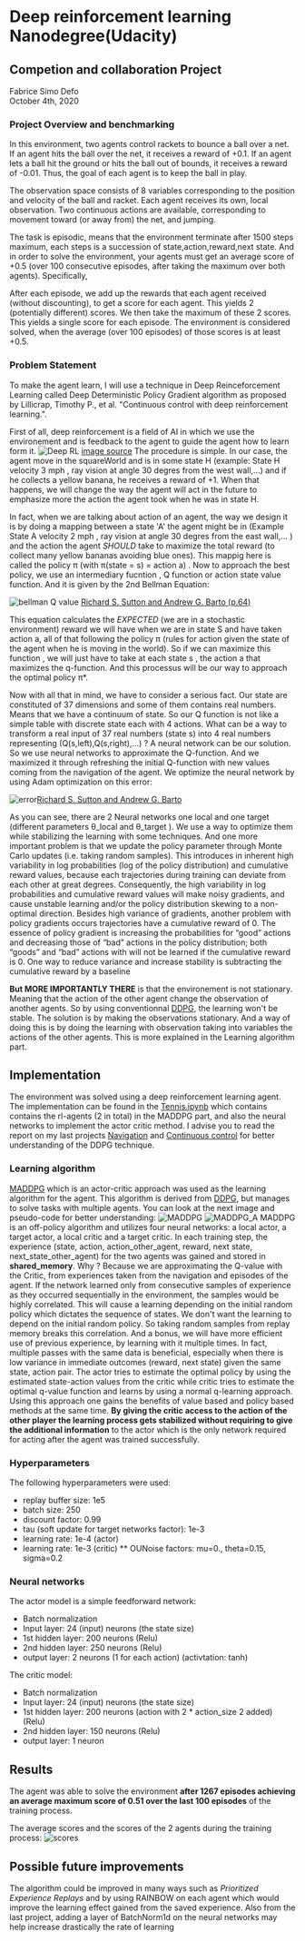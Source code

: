 


# Deep reinforcement learning Nanodegree(Udacity)
## Competion and collaboration Project
Fabrice Simo Defo  
October 4th, 2020


### Project Overview and benchmarking

In this environment, two agents control rackets to bounce a ball over a net. If an agent hits the ball over the net, it receives a reward of +0.1. If an agent lets a ball hit the ground or hits the ball out of bounds, it receives a reward of -0.01. Thus, the goal of each agent is to keep the ball in play.

The observation space consists of 8 variables corresponding to the position and velocity of the ball and racket. Each agent receives its own, local observation. Two continuous actions are available, corresponding to movement toward (or away from) the net, and jumping.

The task is episodic, means that the environment terminate after 1500 steps maximum, each steps is a succession of state,action,reward,next state. And in order to solve the environment, your agents must get an average score of +0.5 (over 100 consecutive episodes, after taking the maximum over both agents). Specifically,

After each episode, we add up the rewards that each agent received (without discounting), to get a score for each agent. This yields 2 (potentially different) scores. We then take the maximum of these 2 scores.
This yields a single score for each episode.
The environment is considered solved, when the average (over 100 episodes) of those scores is at least +0.5.


### Problem Statement

To make the agent learn, I will use a technique in Deep Reinceforcement Learning called Deep Deterministic Policy Gradient algorithm as proposed by Lillicrap, Timothy P., et al. "Continuous control with deep reinforcement learning.". 

First of all, deep reinforcement is a field of AI in which we use the environement and is feedback to the agent to guide the agent how to learn form it. ![Deep RL](DeepRL.PNG) [image source](https://missinglink.ai/guides/neural-network-concepts/complete-guide-deep-reinforcement-learning-concepts-process-real-world-applications/)
The procedure is simple. In our case, the agent move in the squareWorld and is in some state H (example: State H velocity 3 mph , ray vision at angle 30 degres from the west wall,...) and if he collects a yellow banana, he receives a reward of +1. When that happens, we will change the way the agent will act in the future to emphasize more the action the agent took when he was in state H.  

In fact, when we are talking about action of an agent, the way we design it is by doing a mapping between a state 'A' the agent might be in (Example State A velocity 2 mph , ray vision at angle 30 degres from the east wall,... ) and the action the agent *SHOULD* take to maximize the total reward (to collect many yellow bananas avoiding blue ones). This mappig here is called the policy π (with π(state = s) = action a) . Now to approach the best policy, we use an intermediary fucntion , Q function or action state value function. And it is given by the 2nd Bellman Equation: 

![bellman Q value](Bellman2.PNG) [Richard S. Sutton and Andrew G. Barto (p.64)](http://incompleteideas.net/book/RLbook2020.pdf) 

This equation calculates the *EXPECTED* (we are in a stochastic environment) reward we will have when we are in state S and have taken action a, all of that following the policy π (rules for action given the state of the agent when he is moving in the world). So if we can maximize this function , we will just have to take at each state s , the action a that maximizes the q-function. And this processus will be our way to approach the optimal policy π*.

Now with all that in mind, we have to consider a serious fact. Our state are constituted of 37 dimensions and some of them contains real numbers. Means that we have a continuum of state. So our Q function is not like a simple table with discrete state each with 4 actions. What can be a way to transform a real input of 37 real numbers (state s) into 4 real numbers representing (Q(s,left),Q(s,right),...) ? A neural network can be our solution. So we use neural networks to approximate the Q-function. And we maximized it through refreshing the initial Q-function with new values coming from the navigation of the agent. We optimize the neural network by using Adam optimization on this error:  

![error](error.PNG)[Richard S. Sutton and Andrew G. Barto](http://incompleteideas.net/book/RLbook2020.pdf) 
 
 As you can see, there are 2 Neural networks one local and one target (different parameters θ_local and θ_target ). We use a way to optimize them while stabilizing the learning with some techniques. And one more important problem is that we update the policy parameter through Monte Carlo updates (i.e. taking random samples). This introduces in inherent high variability in log probabilities (log of the policy distribution) and cumulative reward values, because each trajectories during training can deviate from each other at great degrees. Consequently, the high variability in log probabilities and cumulative reward values will make noisy gradients, and cause unstable learning and/or the policy distribution skewing to a non-optimal direction. Besides high variance of gradients, another problem with policy gradients occurs trajectories have a cumulative reward of 0. The essence of policy gradient is increasing the probabilities for “good” actions and decreasing those of “bad” actions in the policy distribution; both “goods” and “bad” actions with will not be learned if the cumulative reward is 0. One way to reduce variance and increase stability is subtracting the cumulative reward by a baseline

**But MORE IMPORTANTLY THERE** is that the environement is not stationary. Meaning that the action of the other agent change the observation of another agents. So by using conventionnal [DDPG](https://arxiv.org/abs/1509.02971), the learning won't be stable. The solution is by making the observations stationary. And a way of doing this is by doing the learning with observation taking into variables the actions of the other agents. This is more explained in the Learning algorithm part.   

## Implementation
The environment was solved using a deep reinforcement learning agent. The implementation can be found in the [Tennis.ipynb](Tennis.ipynb) which contains
contains the rl-agents (2 in total) in the MADDPG part, and also the neural networks to implement the actor critic method. I advise you to read the report on my last projects [Navigation](Deep-Reinforcement-learning-/Navigation) and [Continuous control](Deep-Reinforcement-learning-/Continuous_control) for better understanding of the DDPG technique.

### Learning algorithm
[MADDPG](https://arxiv.org/abs/1706.02275) which is an actor-critic approach was used as the learning algorithm for the agent.
This algorithm is derived from [DDPG](https://arxiv.org/abs/1509.02971), but manages to solve tasks with multiple agents. You can look at the next image and pseudo-code for better understanding:
![MADDPG](MADDPG.PNG)
![MADDPG_A](MADDPG_Article.PNG)
MADDPG is an off-policy algorithm and utilizes four neural networks: a local actor, a target actor, a local critic and a target critic. In each training step, the experience (state, action, action_other_agent, reward, next state, next_state_other_agent) for the two agents was gained and stored in **shared_memory**. Why ? Because we are approximating the Q-value with the Critic, from experiences taken from the navigation and episodes of the agent. If the network learned only from consecutive samples of experience as they occurred sequentially in the environment, the samples would be highly correlated. This will cause a learning depending on the initial random policy which dictates the sequence of states. We don't want the learning to depend on the initial random policy. So taking random samples from replay memory breaks this correlation. And a bonus, we will have more efficient use of previous experience, by learning with it multiple times. In fact, multiple passes with the same data is beneficial, especially when there is low variance in immediate outcomes (reward, next state) given the same state, action pair.
The actor tries to estimate the optimal policy by using the estimated state-action values from the critic while critic tries to estimate the optimal q-value function
and learns by using a normal q-learning approach. Using this approach one gains the benefits of value based and policy based methods at the same time. **By giving the critic access to the action of the other player the learning process gets stabilized without requiring to give the additional information** to the actor which is the only network required for acting after the agent was trained successfully.

### Hyperparameters
The following hyperparameters were used:
* replay buffer size: 1e5
* batch size: 250
* discount factor: 0.99
* tau (soft update for target networks factor): 1e-3
* learning rate: 1e-4 (actor) 
* learning rate: 1e-3 (critic)
** OUNoise factors:  mu=0., theta=0.15, sigma=0.2

### Neural networks
The actor model is a simple feedforward network:
* Batch normalization
* Input layer: 24 (input) neurons (the state size)
* 1st hidden layer: 200 neurons (Relu)
* 2nd hidden layer: 250 neurons (Relu)
* output layer: 2 neurons (1 for each action)  (activtation: tanh)

The critic model:
* Batch normalization
* Input layer: 24 (input) neurons (the state size)
* 1st hidden layer: 200 neurons (action with 2 * action_size 2 added) (Relu)
* 2nd hidden layer: 150 neurons (Relu)
* output layer: 1 neuron

## Results
The agent was able to solve the environment **after 1267 episodes achieving an average maximum score of 0.51 over the last 100 episodes**
of the training process.

The average scores and the scores of the 2 agents during the training process:
![scores](results.PNG)

## Possible future improvements
The algorithm could be improved in many ways such as *Prioritized Experience Replays* and by using RAINBOW on each agent 
which would improve the learning effect gained from the saved experience. 
Also from the last project, adding a layer of BatchNorm1d on the neural networks may help increase drastically the rate of learning 
